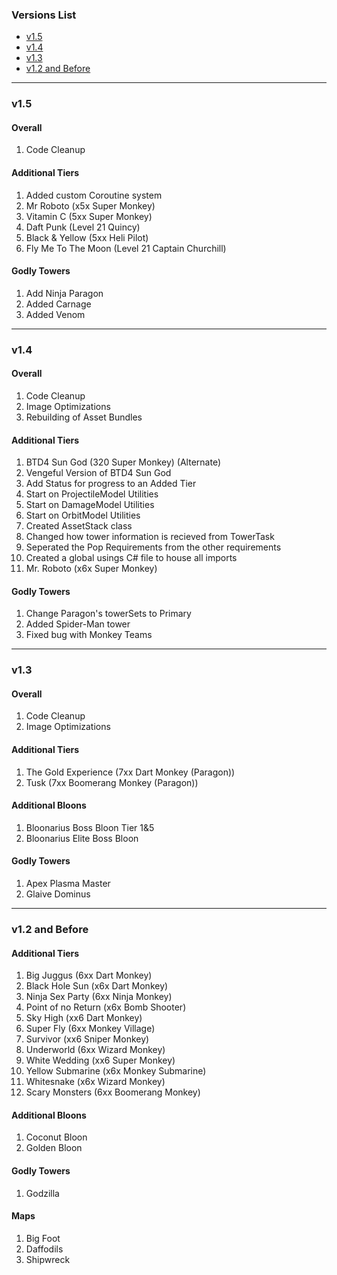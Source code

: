 ### Versions List

- [v1.5](#v15)
- [v1.4](#v14)
- [v1.3](#v13)
- [v1.2 and Before](#v12-and-before)

---

### v1.5

#### Overall
1. Code Cleanup

#### Additional Tiers
1. Added custom Coroutine system
2. Mr Roboto (x5x Super Monkey)
3. Vitamin C (5xx Super Monkey)
4. Daft Punk (Level 21 Quincy)
5. Black & Yellow (5xx Heli Pilot)
6. Fly Me To The Moon (Level 21 Captain Churchill)

#### Godly Towers
1. Add Ninja Paragon
2. Added Carnage
3. Added Venom


---

### v1.4

#### Overall
1. Code Cleanup
2. Image Optimizations
3. Rebuilding of Asset Bundles

#### Additional Tiers
1. BTD4 Sun God (320 Super Monkey) (Alternate)
2. Vengeful Version of BTD4 Sun God
3. Add Status for progress to an Added Tier
4. Start on ProjectileModel Utilities
5. Start on DamageModel Utilities
6. Start on OrbitModel Utilities
7. Created AssetStack class
8. Changed how tower information is recieved from TowerTask
9. Seperated the Pop Requirements from the other requirements
10. Created a global usings C# file to house all imports
11. Mr. Roboto (x6x Super Monkey)

#### Godly Towers
1. Change Paragon's towerSets to Primary
2. Added Spider-Man tower
3. Fixed bug with Monkey Teams

---

### v1.3

#### Overall
1. Code Cleanup
2. Image Optimizations

#### Additional Tiers
1. The Gold Experience (7xx Dart Monkey (Paragon))
2. Tusk (7xx Boomerang Monkey (Paragon))

#### Additional Bloons
1. Bloonarius Boss Bloon Tier 1&5
2. Bloonarius Elite Boss Bloon

#### Godly Towers
1. Apex Plasma Master
2. Glaive Dominus

---

### v1.2 and Before

#### Additional Tiers
1. Big Juggus (6xx Dart Monkey)
2. Black Hole Sun (x6x Dart Monkey)
3. Ninja Sex Party (6xx Ninja Monkey)
4. Point of no Return (x6x Bomb Shooter)
5. Sky High (xx6 Dart Monkey)
6. Super Fly (6xx Monkey Village)
7. Survivor (xx6 Sniper Monkey)
8. Underworld (6xx Wizard Monkey)
9. White Wedding (xx6 Super Monkey)
10. Yellow Submarine (x6x Monkey Submarine)
11. Whitesnake (x6x Wizard Monkey)
12. Scary Monsters (6xx Boomerang Monkey)

#### Additional Bloons
1. Coconut Bloon
2. Golden Bloon

#### Godly Towers
1. Godzilla

#### Maps
1. Big Foot
2. Daffodils
3. Shipwreck
